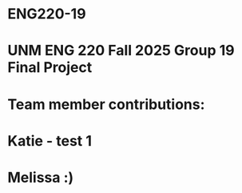 # ENG220-19
# UNM ENG 220 Fall 2025 Group 19 Final Project
# Team member contributions:
# Katie - test 1
# Melissa :)

